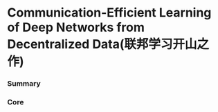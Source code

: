 # Communication-Efficient Learning of Deep Networks from Decentralized Data(联邦学习开山之作)

### Summary

### Core
